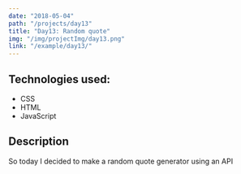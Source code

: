 ```yaml
---
date: "2018-05-04"
path: "/projects/day13"
title: "Day13: Random quote"
img: "/img/projectImg/day13.png"
link: "/example/day13/"
---
```


## Technologies used:

- CSS
- HTML
- JavaScript

## Description

So today I decided to make a random quote generator using an API
